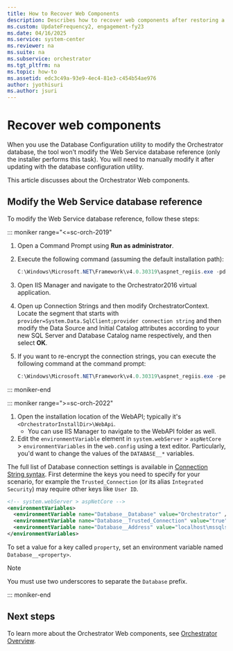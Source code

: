 ```yaml
---
title: How to Recover Web Components
description: Describes how to recover web components after restoring a System Center - Orchestrator environment.
ms.custom: UpdateFrequency2, engagement-fy23
ms.date: 04/16/2025
ms.service: system-center
ms.reviewer: na
ms.suite: na
ms.subservice: orchestrator
ms.tgt_pltfrm: na
ms.topic: how-to
ms.assetid: edc3c49a-93e9-4ec4-81e3-c454b54ae976
author: jyothisuri
ms.author: jsuri
---
```


# Recover web components

When you use the Database Configuration utility to modify the Orchestrator database, the tool won't modify the Web Service database reference (only the installer performs this task). You will need to manually modify it after updating with the database configuration utility.  

This article discusses about the Orchestrator Web components.

## Modify the Web Service database reference  

To modify the Web Service database reference, follow these steps:

::: moniker range="<=sc-orch-2019"
1. Open a Command Prompt using **Run as administrator**.  
2. Execute the following command \(assuming the default installation path\):  

    ```powershell
    C:\Windows\Microsoft.NET\Framework\v4.0.30319\aspnet_regiis.exe -pdf "connectionStrings" "C:\Program Files (x86)\Microsoft System Center 2016\Orchestrator\Web Service\Orchestrator2016"  
    ```  
3. Open IIS Manager and navigate to the Orchestrator2016 virtual application.  
4. Open up Connection Strings and then modify OrchestratorContext. Locate the segment that starts with `provider=System.Data.SqlClient;provider connection string` and then modify the Data Source and Initial Catalog attributes according to your new SQL Server and Database Catalog name respectively, and then select **OK**.  
5. If you want to re-encrypt the connection strings, you can execute the following command at the command prompt:  

    ```powershell
    C:\Windows\Microsoft.NET\Framework\v4.0.30319\aspnet_regiis.exe -pef "connectionStrings" "C:\Program Files (x86)\Microsoft System Center 2016\Orchestrator\Web Service\Orchestrator2016"  
    ```  
::: moniker-end

::: moniker range=">=sc-orch-2022"
1. Open the installation location of the WebAPI; typically it's `<OrchestratorInstallDir>\WebApi`.
    - You can use IIS Manager to navigate to the WebAPI folder as well.
2. Edit the `environmentVariable` element in `system.webServer` \> `aspNetCore` \> `environmentVariables` in the `web.config` using a text editor. Particularly, you'd want to change the values of the `DATABASE__*` variables. 

The full list of Database connection settings is available in [Connection String syntax][db-conn-string]. First determine the keys you need to specify for your scenario, for example the `Trusted_Connection` (or its alias `Integrated Security`) may require other keys like `User ID`.

```xml
<!-- system.webServer > aspNetCore -->
<environmentVariables>
  <environmentVariable name="Database__Database" value="Orchestrator" />
  <environmentVariable name="Database__Trusted_Connection" value="true" />
  <environmentVariable name="Database__Address" value="localhost\mssqlserver" />
</environmentVariables>
```

To set a value for a key called `property`, set an environment variable named `Database__<property>`.

> [!NOTE]
> You must use two underscores to separate the `Database` prefix.

[db-conn-string]: /dotnet/api/system.data.sqlclient.sqlconnection.connectionstring#remarks

::: moniker-end

## Next steps

To learn more about the Orchestrator Web components, see [Orchestrator Overview](learn-about-orchestrator.md).
